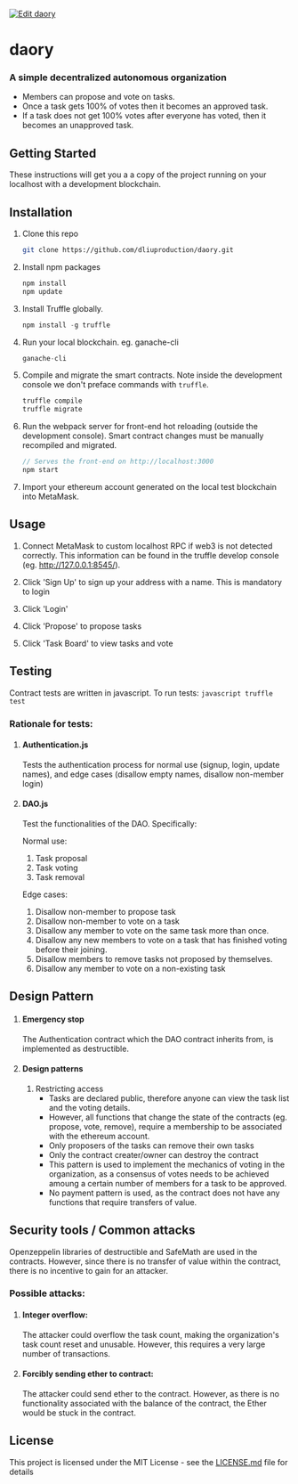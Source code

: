 [![Edit daory](https://codesandbox.io/static/img/play-codesandbox.svg)](https://codesandbox.io/s/github/dliuproduction/daory/tree/develop/?autoresize=1)
# daory
### A simple decentralized autonomous organization

- Members can propose and vote on tasks. 
- Once a task gets 100% of votes then it becomes an approved task. 
- If a task does not get 100% votes after everyone has voted, then it becomes an unapproved task.

## Getting Started

These instructions will get you a a copy of the project running on your localhost with a development blockchain.

## Installation

1. Clone this repo
    ```bash
    git clone https://github.com/dliuproduction/daory.git
    ```
    
2. Install npm packages
    ```bash
    npm install
    npm update
    ```

3. Install Truffle globally.
    ```javascript
    npm install -g truffle
    ```
    
4. Run your local blockchain. eg. ganache-cli
    ```javascript
    ganache-cli
    ```
    
5. Compile and migrate the smart contracts. Note inside the development console we don't preface commands with `truffle`.
    ```javascript
    truffle compile
    truffle migrate
    ```

6. Run the webpack server for front-end hot reloading (outside the development console). Smart contract changes must be manually recompiled and migrated.
    ```javascript
    // Serves the front-end on http://localhost:3000
    npm start
    ```

7. Import your ethereum account generated on the local test blockchain into MetaMask.
    
## Usage

1. Connect MetaMask to custom localhost RPC if web3 is not detected correctly. This information can be found in the truffle develop console (eg. http://127.0.0.1:8545/).

2. Click 'Sign Up' to sign up your address with a name. This is mandatory to login

3. Click 'Login' 

4. Click 'Propose' to propose tasks

5. Click 'Task Board' to view tasks and vote 

## Testing

Contract tests are written in javascript. To run tests:
    ```javascript
    truffle test
    ```

### Rationale for tests:

1. #### Authentication.js
    Tests the authentication process for normal use (signup, login, update names), and edge cases (disallow empty names, disallow non-member login)

2. #### DAO.js
    Test the functionalities of the DAO. Specifically:

    Normal use:
    1. Task proposal
    2. Task voting
    3. Task removal
   
    Edge cases:
    1. Disallow non-member to propose task
    2. Disallow non-member to vote on a task
    3. Disallow any member to vote on the same task more than once.
    4. Disallow any new members to vote on a task that has finished voting before their joining.
    5. Disallow members to remove tasks not proposed by themselves.
    6. Disallow any member to vote on a non-existing task

## Design Pattern

1. #### Emergency stop
    The Authentication contract which the DAO contract inherits from, is implemented as destructible.

2. #### Design patterns
    1. Restricting access
        - Tasks are declared public, therefore anyone can view the task list and the voting details.
        - However, all functions that change the state of the contracts (eg. propose, vote, remove), require a membership to be associated with the ethereum account.
        - Only proposers of the tasks can remove their own tasks
        - Only the contract creater/owner can destroy the contract
        - This pattern is used to implement the mechanics of voting in the organization, as a consensus of votes needs to be achieved amoung a certain number of members for a task to be approved. 
        - No payment pattern is used, as the contract does not have any functions that require transfers of value.

## Security tools / Common attacks

Openzeppelin libraries of destructible and SafeMath are used in the contracts. However, since there is no transfer of value within the contract, there is no incentive to gain for an attacker. 

### Possible attacks:

1. #### Integer overflow:
   The attacker could overflow the task count, making the organization's task count reset and unusable. However, this requires a very large number of transactions.

2. #### Forcibly sending ether to contract:
    The attacker could send ether to the contract. However, as there is no functionality associated with the balance of the contract, the Ether would be stuck in the contract.

## License

This project is licensed under the MIT License - see the [LICENSE.md](https://github.com/dliuproduction/daory/blob/master/LICENSE) file for details
